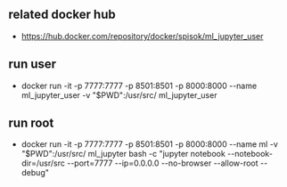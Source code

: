 ## related docker hub
+ https://hub.docker.com/repository/docker/spisok/ml_jupyter_user
## run user
+ docker run -it -p 7777:7777 -p 8501:8501 -p 8000:8000 --name ml_jupyter_user -v "$PWD":/usr/src/  ml_jupyter_user
## run root
+ docker run -it -p 7777:7777 -p 8501:8501 -p 8000:8000 --name ml -v "$PWD":/usr/src/  ml_jupyter bash -c "jupyter notebook --notebook-dir=/usr/src --port=7777 --ip=0.0.0.0 --no-browser --allow-root --debug" 
